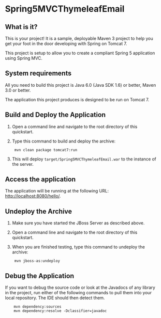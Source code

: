 Spring5MVCThymeleafEmail
========================

What is it?
-----------

This is your project! It is a sample, deployable Maven 3 project to help you get your foot in the door developing with Spring on Tomcat 7. 

This project is setup to allow you to create a compliant Spring 5 application using Spring MVC. 

System requirements
-------------------

All you need to build this project is Java 6.0 (Java SDK 1.6) or better, Maven 3.0 or better.

The application this project produces is designed to be run on Tomcat 7. 

Build and Deploy the Application
-------------------------

1. Open a command line and navigate to the root directory of this quickstart.
2. Type this command to build and deploy the archive:

        mvn clean package tomcat7:run

3. This will deploy `target/Spring5MVCThymeleafEmail.war` to the instance of the server.


Access the application 
---------------------
 
The application will be running at the following URL: <http://localhost:8080/hello/>.


Undeploy the Archive
--------------------

1. Make sure you have started the JBoss Server as described above.
2. Open a command line and navigate to the root directory of this quickstart.
3. When you are finished testing, type this command to undeploy the archive:

        mvn jboss-as:undeploy


Debug the Application
------------------------------------

If you want to debug the source code or look at the Javadocs of any library in the project, run either of the following commands to pull them into your local repository. The IDE should then detect them.

        mvn dependency:sources
        mvn dependency:resolve -Dclassifier=javadoc

